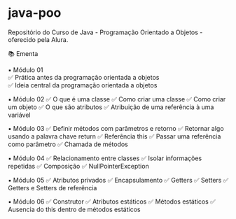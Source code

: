 # java-poo
 Repositório do Curso de Java - Programação Orientado a Objetos - oferecido pela Alura.
 
 📚 Ementa
 
 ▪️ Módulo 01<br>
 ✅ Prática antes da programação orientada a objetos<br>
 ✅ Ideia central da programação orientada a objetos

 ▪️ Módulo 02
 ✅ O que é uma classe
 ✅ Como criar uma classe
 ✅ Como criar um objeto
 ✅ O que são atributos
 ✅ Atribuição de uma referência à uma variável
 
 ▪️ Módulo 03
 ✅ Definir métodos com parâmetros e retorno
 ✅ Retornar algo usando a palavra chave return
 ✅ Referência this 
 ✅ Passar uma referência como parâmetro
 ✅ Chamada de métodos
 
 ▪️ Módulo 04
 ✅ Relacionamento entre classes
 ✅ Isolar informações repetidas
 ✅ Composição
 ✅ NullPointerException
 
 ▪️ Módulo 05
 ✅ Atributos privados
 ✅ Encapsulamento
 ✅ Getters
 ✅ Setters
 ✅ Getters e Setters de referência
 
 ▪️ Módulo 06
 ✅ Construtor
 ✅ Atributos estáticos
 ✅ Métodos estáticos
 ✅ Ausencia do this dentro de métodos estáticos
